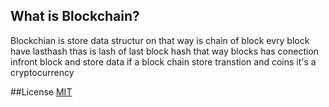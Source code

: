 ## What is Blockchain?
Blockchian is store data structur on that way is chain of block evry block have lasthash thas is lash of last block hash that way blocks has conection infront block and store data if a block chain store transtion and coins it's a cryptocurrency     





##License
[MIT](https://choosealicense.com/licenses/mit/)